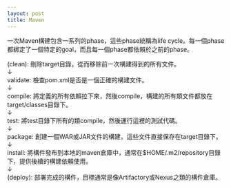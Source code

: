 ```yaml
---
layout: post
title: Maven
---
```


一次Maven構建包含一系列的phase，這些phase統稱為life cycle。每一個phase都綁定了一個特定的goal，而且每一個phase都依賴於之前的phase。

(clean): 刪除target目錄，從而移除前一次構建得到的所有文件。
<br />↓<br />
validate: 檢查pom.xml是否是一個正確的構建文件。
<br />↓<br />
compile: 將定義的所有依賴拉下來，然後compile，構建的所有類文件都放在target/classes目錄下。
<br />↓<br />
test: 將test目錄下所有的類compile，然後運行這裡的測試代碼。
<br />↓<br />
package: 創建一個WAR或JAR文件的構建，這些文件直接保存在target目錄下。
<br />↓<br />
install: 將構件發布到本地的maven倉庫中，通常在$HOME/.m2/repository目錄下，提供後續的構建依賴使用。
<br />↓<br />
(deploy): 部署完成的構件，目標通常是像Artifactory或Nexus之類的構件倉庫。
